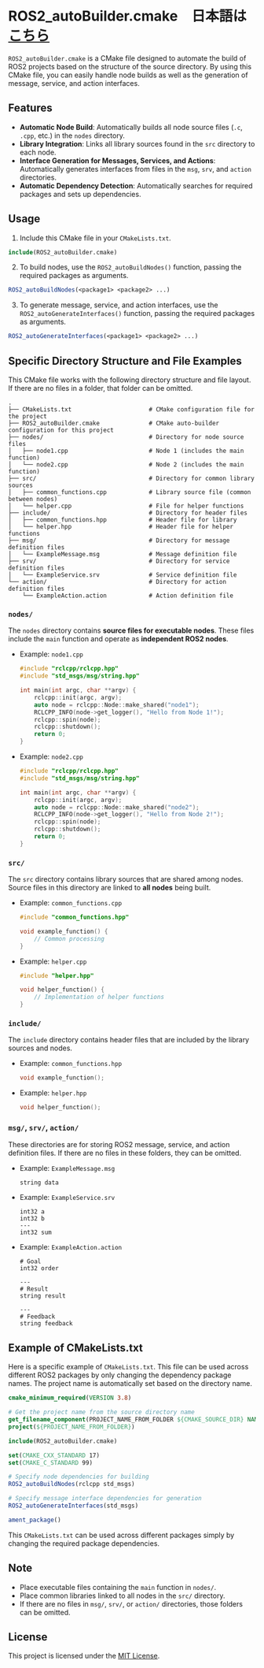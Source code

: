 # ROS2_autoBuilder.cmake　日本語は[こちら](https://github.com/Doraemonjayo/ROS2_autoBuilder_cmake/blob/main/README_jp.md)

`ROS2_autoBuilder.cmake` is a CMake file designed to automate the build of ROS2 projects based on the structure of the source directory. By using this CMake file, you can easily handle node builds as well as the generation of message, service, and action interfaces.

## Features
- **Automatic Node Build**: Automatically builds all node source files (`.c`, `.cpp`, etc.) in the `nodes` directory.
- **Library Integration**: Links all library sources found in the `src` directory to each node.
- **Interface Generation for Messages, Services, and Actions**: Automatically generates interfaces from files in the `msg`, `srv`, and `action` directories.
- **Automatic Dependency Detection**: Automatically searches for required packages and sets up dependencies.

## Usage

1. Include this CMake file in your `CMakeLists.txt`. 

```cmake
include(ROS2_autoBuilder.cmake)
```

2. To build nodes, use the `ROS2_autoBuildNodes()` function, passing the required packages as arguments.

```cmake
ROS2_autoBuildNodes(<package1> <package2> ...)
```

3. To generate message, service, and action interfaces, use the `ROS2_autoGenerateInterfaces()` function, passing the required packages as arguments.

```cmake
ROS2_autoGenerateInterfaces(<package1> <package2> ...)
```

## Specific Directory Structure and File Examples
This CMake file works with the following directory structure and file layout. If there are no files in a folder, that folder can be omitted.

```
.
├── CMakeLists.txt                      # CMake configuration file for the project
├── ROS2_autoBuilder.cmake              # CMake auto-builder configuration for this project
├── nodes/                              # Directory for node source files
│   ├── node1.cpp                       # Node 1 (includes the main function)
│   └── node2.cpp                       # Node 2 (includes the main function)
├── src/                                # Directory for common library sources
│   ├── common_functions.cpp            # Library source file (common between nodes)
│   └── helper.cpp                      # File for helper functions
├── include/                            # Directory for header files
│   ├── common_functions.hpp            # Header file for library
│   └── helper.hpp                      # Header file for helper functions
├── msg/                                # Directory for message definition files
│   └── ExampleMessage.msg              # Message definition file
├── srv/                                # Directory for service definition files
│   └── ExampleService.srv              # Service definition file
└── action/                             # Directory for action definition files
    └── ExampleAction.action            # Action definition file
```

### `nodes/`
The `nodes` directory contains **source files for executable nodes**. These files include the `main` function and operate as **independent ROS2 nodes**.

- Example: `node1.cpp`
  ```cpp
  #include "rclcpp/rclcpp.hpp"
  #include "std_msgs/msg/string.hpp"

  int main(int argc, char **argv) {
      rclcpp::init(argc, argv);
      auto node = rclcpp::Node::make_shared("node1");
      RCLCPP_INFO(node->get_logger(), "Hello from Node 1!");
      rclcpp::spin(node);
      rclcpp::shutdown();
      return 0;
  }
  ```

- Example: `node2.cpp`
  ```cpp
  #include "rclcpp/rclcpp.hpp"
  #include "std_msgs/msg/string.hpp"

  int main(int argc, char **argv) {
      rclcpp::init(argc, argv);
      auto node = rclcpp::Node::make_shared("node2");
      RCLCPP_INFO(node->get_logger(), "Hello from Node 2!");
      rclcpp::spin(node);
      rclcpp::shutdown();
      return 0;
  }
  ```

### `src/`
The `src` directory contains library sources that are shared among nodes. Source files in this directory are linked to **all nodes** being built.

- Example: `common_functions.cpp`
  ```cpp
  #include "common_functions.hpp"

  void example_function() {
      // Common processing
  }
  ```

- Example: `helper.cpp`
  ```cpp
  #include "helper.hpp"

  void helper_function() {
      // Implementation of helper functions
  }
  ```

### `include/`
The `include` directory contains header files that are included by the library sources and nodes.

- Example: `common_functions.hpp`
  ```cpp
  void example_function();
  ```

- Example: `helper.hpp`
  ```cpp
  void helper_function();
  ```

### `msg/`, `srv/`, `action/`
These directories are for storing ROS2 message, service, and action definition files. If there are no files in these folders, they can be omitted.

- Example: `ExampleMessage.msg`
  ```
  string data
  ```

- Example: `ExampleService.srv`
  ```
  int32 a
  int32 b
  ---
  int32 sum
  ```

- Example: `ExampleAction.action`
  ```
  # Goal
  int32 order

  ---
  # Result
  string result

  ---
  # Feedback
  string feedback
  ```

## Example of CMakeLists.txt
Here is a specific example of `CMakeLists.txt`. This file can be used across different ROS2 packages by only changing the dependency package names. The project name is automatically set based on the directory name.

```cmake
cmake_minimum_required(VERSION 3.8)

# Get the project name from the source directory name
get_filename_component(PROJECT_NAME_FROM_FOLDER ${CMAKE_SOURCE_DIR} NAME)
project(${PROJECT_NAME_FROM_FOLDER})

include(ROS2_autoBuilder.cmake)

set(CMAKE_CXX_STANDARD 17)
set(CMAKE_C_STANDARD 99)

# Specify node dependencies for building
ROS2_autoBuildNodes(rclcpp std_msgs)

# Specify message interface dependencies for generation
ROS2_autoGenerateInterfaces(std_msgs)

ament_package()
```

This `CMakeLists.txt` can be used across different packages simply by changing the required package dependencies.

## Note
- Place executable files containing the `main` function in `nodes/`.
- Place common libraries linked to all nodes in the `src/` directory.
- If there are no files in `msg/`, `srv/`, or `action/` directories, those folders can be omitted.

## License
This project is licensed under the [MIT License](LICENSE).
